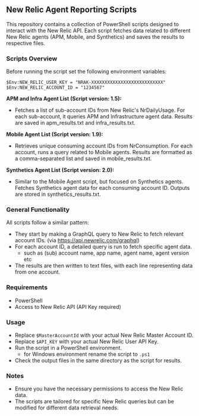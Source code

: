 ## New Relic Agent Reporting Scripts

This repository contains a collection of PowerShell scripts designed to interact with the New Relic API. Each script fetches data related to different New Relic agents (APM, Mobile, and Synthetics) and saves the results to respective files.

### Scripts Overview

Before running the script set the following environment variables:
```pwsh
$Env:NEW_RELIC_USER_KEY = "NRAK-XXXXXXXXXXXXXXXXXXXXXXXXXXX"
$Env:NEW_RELIC_ACCOUNT_ID = "1234567"
```

**APM and Infra Agent List (Script version: 1.5):**
- Fetches a list of sub-account IDs from New Relic's NrDailyUsage.
For each sub-account, it queries APM and Infrastructure agent data.
Results are saved in apm_results.txt and infra_results.txt.

**Mobile Agent List (Script version: 1.9):**
- Retrieves unique consuming account IDs from NrConsumption.
For each account, runs a query related to Mobile agents.
Results are formatted as a comma-separated list and saved in mobile_results.txt.

**Synthetics Agent List (Script version: 2.0):**
- Similar to the Mobile Agent script, but focused on Synthetics agents.
Fetches Synthetics agent data for each consuming account ID.
Outputs are stored in synthetics_results.txt.

### General Functionality

All scripts follow a similar pattern:
- They start by making a GraphQL query to New Relic to fetch relevant account IDs. (via https://api.newrelic.com/graphql)
- For each account ID, a detailed query is run to fetch specific agent data.
  - such as (sub) account name, app name, agent name, agent version etc
- The results are then written to text files, with each line representing data from one account.

### Requirements
- PowerShell
- Access to New Relic API (API Key required)


### Usage

- Replace `$MasterAccountId` with your actual New Relic Master Account ID.
- Replace `$API_KEY` with your actual New Relic User API Key.
- Run the script in a PowerShell environment.
  - for Windows environment rename the script to `.ps1`
- Check the output files in the same directory as the script for results.

### Notes
- Ensure you have the necessary permissions to access the New Relic data.
- The scripts are tailored for specific New Relic queries but can be modified for different data retrieval needs.
